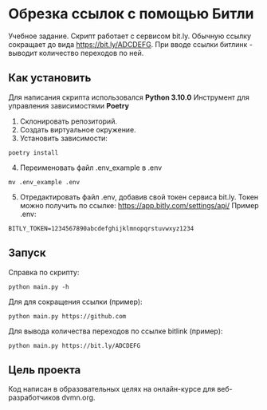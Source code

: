 # Обрезка ссылок с помощью Битли
Учебное задание. Скрипт работает с сервисом bit.ly. Обычную ссылку сокращает до вида https://bit.ly/ADCDEFG. При вводе ссылки битлинк - выводит количество переходов по ней.
## Как установить
Для написания скрипта использовался __Python 3.10.0__
Инструмент для управления зависимостями __Poetry__

1. Склонировать репозиторий.
2. Создать виртуальное окружение.
3. Установить зависимости:
```
poetry install
```
4. Переименовать файл .env_example в .env
```
mv .env_example .env
```
5. Отредактировать файл .env, добавив свой токен сервиса bit.ly.
Токен можно получить по ссылке: https://app.bitly.com/settings/api/
Пример .env:
```
BITLY_TOKEN=1234567890abcdefghijklmnopqrstuvwxyz1234
```

## Запуск
Справка по скрипту:
```
python main.py -h
```
Для для сокращения ссылки (пример):
```
python main.py https://github.com
```
Для вывода количества переходов по ссылке bitlink (пример):
```
python main.py https://bit.ly/ADCDEFG
```

## Цель проекта
Код написан в образовательных целях на онлайн-курсе для веб-разработчиков dvmn.org.